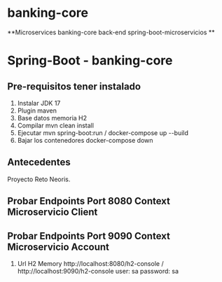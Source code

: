# banking-core

**Microservices banking-core back-end spring-boot-microservicios **

# Spring-Boot - banking-core

## Pre-requisitos tener instalado
1. Instalar JDK 17
2. Plugin maven
3. Base datos memoria H2
4. Compilar mvn clean install
5. Ejecutar mvn spring-boot:run / docker-compose up --build
6. Bajar los contenedores docker-compose down

## Antecedentes
Proyecto Reto Neoris.


## Probar Endpoints Port 8080 Context Microservicio Client
## Probar Endpoints Port 9090 Context Microservicio Account


1. Url H2 Memory
   http://localhost:8080/h2-console / http://localhost:9090/h2-console
   user: sa password: sa

